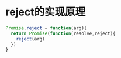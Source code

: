 # reject的实现原理

```js
Promise.reject = function(arg){
  return Promise(function(resolve,reject){
    reject(arg)
  })
}
```

